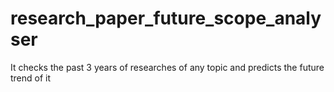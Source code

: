 # research_paper_future_scope_analyser
It checks the past 3 years of researches of any topic and predicts the future trend of it
